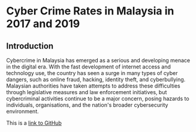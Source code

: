 # Cyber Crime Rates in Malaysia in 2017 and 2019

## Introduction
Cybercrime in Malaysia has emerged as a serious and developing menace in the digital era. With the fast development of internet access and technology use, the country has seen a surge in many types of cyber dangers, such as online fraud, hacking, identity theft, and cyberbullying. Malaysian authorities have taken attempts to address these difficulties through legislative measures and law enforcement initiatives, but cybercriminal activities continue to be a major concern, posing hazards to individuals, organisations, and the nation's broader cybersecurity environment.

This is a [link to GitHub]([https://www.github.com/](https://www.google.com/url?sa=i&url=https%3A%2F%2Fwww.malwarebytes.com%2Fblog%2Fnews%2F2023%2F03%2Fgithub-changes-its-compromised-ssh-key&psig=AOvVaw00hizM4DsNgtbykh2qjuyn&ust=1695099445329000&source=images&cd=vfe&opi=89978449&ved=0CBAQjRxqFwoTCLjEvOmvs4EDFQAAAAAdAAAAABAE)https://www.google.com/url?sa=i&url=https%3A%2F%2Fwww.malwarebytes.com%2Fblog%2Fnews%2F2023%2F03%2Fgithub-changes-its-compromised-ssh-key&psig=AOvVaw00hizM4DsNgtbykh2qjuyn&ust=1695099445329000&source=images&cd=vfe&opi=89978449&ved=0CBAQjRxqFwoTCLjEvOmvs4EDFQAAAAAdAAAAABAE)







